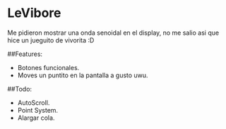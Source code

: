 # LeVibore

Me pidieron mostrar una onda senoidal en el display, no me salio asi que hice un jueguito de vivorita :D

##Features:
- Botones funcionales.
- Moves un puntito en la pantalla a gusto uwu.

##Todo:
- AutoScroll.
- Point System.
- Alargar cola.
